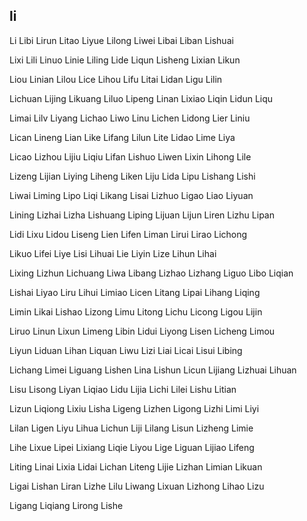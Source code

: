 li
---

Li Libi Lirun Litao Liyue Lilong Liwei Libai Liban Lishuai

Lixi Lili Linuo Linie Liling Lide Liqun Lisheng Lixian Likun

Liou Linian Lilou Lice Lihou Lifu Litai Lidan Ligu Lilin

Lichuan Lijing Likuang Liluo Lipeng Linan Lixiao Liqin Lidun Liqu

Limai Lilv Liyang Lichao Liwo Linu Lichen Lidong Lier Liniu

Lican Lineng Lian Like Lifang Lilun Lite Lidao Lime Liya

Licao Lizhou Lijiu Liqiu Lifan Lishuo Liwen Lixin Lihong Lile

Lizeng Lijian Liying Liheng Liken Liju Lida Lipu Lishang Lishi

Liwai Liming Lipo Liqi Likang Lisai Lizhuo Ligao Liao Liyuan

Lining Lizhai Lizha Lishuang Liping Lijuan Lijun Liren Lizhu Lipan

Lidi Lixu Lidou Liseng Lien Lifen Liman Lirui Lirao Lichong

Likuo Lifei Liye Lisi Lihuai Lie Liyin Lize Lihun Lihai

Lixing Lizhun Lichuang Liwa Libang Lizhao Lizhang Liguo Libo   Liqian

Lishai Liyao Liru Lihui Limiao Licen Litang Lipai Lihang Liqing

Limin Likai Lishao Lizong Limu Litong Lichu Licong Ligou Lijin

Liruo Linun Lixun Limeng Libin Lidui Liyong Lisen Licheng Limou

Liyun Liduan Lihan Liquan Liwu Lizi Liai Licai Lisui Libing

Lichang Limei Liguang Lishen Lina Lishun Licun Lijiang Lizhuai Lihuan

Lisu Lisong Liyan Liqiao Lidu Lijia Lichi Lilei Lishu Litian

Lizun Liqiong Lixiu Lisha Ligeng Lizhen Ligong Lizhi Limi Liyi

Lilan Ligen Liyu Lihua Lichun Liji Lilang Lisun Lizheng Limie

Lihe Lixue Lipei Lixiang Liqie Liyou Lige Liguan Lijiao Lifeng

Liting Linai Lixia Lidai Lichan Liteng Lijie Lizhan Limian Likuan

Ligai Lishan Liran Lizhe Lilu Liwang Lixuan Lizhong Lihao Lizu

Ligang Liqiang Lirong Lishe 